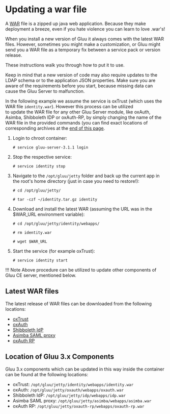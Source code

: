 # Updating a war file

A [WAR](https://en.wikipedia.org/wiki/WAR_(file_format)) file is a 
zipped up java web application. Because they make deployment a breeze,
even if you hate violence you can learn to love .war's!

When you install a new version of Gluu it always comes with the latest
WAR files. However, sometimes you might make a customization, or 
Gluu might send you a WAR file as a temporary fix between a
service pack or version release. 

These instructions walk you through how to put it to use. 

Keep in mind that a new version of code may also require updates to
the LDAP schema or to the application JSON properties. Make sure 
you are aware of the requirements before you start, because missing
data can cause the Gluu Server to malfunction.

In the following example we assume the service is oxTrust (which
uses the WAR file `identity.war`). However this process can be utilized  
to update the WAR file for any other Gluu Server module, like oxAuth, Asimba, 
Shibboleth IDP or oxAuth-RP, by simply changing the name of the WAR file in
the provided commands (you can find exact locations of
corresponding archives at the [end of this page](#latest-war-files).

1. Login to chroot container:  

    `# service gluu-server-3.1.1 login`
    
2. Stop the respective service:  

    `# service identity stop`
    
3. Navigate to the `/opt/gluu/jetty` folder and back up the current app in the root's home directory (just in case you need to restore!): 

    `# cd /opt/gluu/jetty/`
    
    `# tar -czf ~/identity.tar.gz identity`
    
4. Download and install the latest WAR (assuming the URL was in the $WAR_URL environment variable): 

    `# cd /opt/gluu/jetty/identity/webapps/`
    
    `# rm identity.war`
    
    `# wget $WAR_URL`
    
5. Start the service (for example oxTrust): 
    
    `# service identity start`

!!! Note
    Above procedure can be utilized to update other components of Gluu CE server, mentioned below.

## Latest WAR files

The latest release of WAR files can be downloaded from the following locations:

- [oxTrust](https://ox.gluu.org/maven/org/xdi/oxtrust-server/)
- [oxAuth](https://ox.gluu.org/maven/org/xdi/oxauth-server/)
- [Shibboleth IdP](https://ox.gluu.org/maven/org/xdi/oxshibbolethIdp/)
- [Asimba SAML proxy](https://ox.gluu.org/maven/org/asimba/asimba-wa/)
- [oxAuth RP](https://ox.gluu.org/maven/org/xdi/oxauth-rp/)

## Location of Gluu 3.x Components

Gluu 3.x components which can be updated in this way inside the container can be found at the following locations:

- oxTrust: `/opt/gluu/jetty/identity/webapps/identity.war`
- oxAuth: `/opt/gluu/jetty/oxauth/webapps/oxauth.war`
- Shibboleth IdP: `/opt/gluu/jetty/idp/webapps/idp.war`
- Asimba SAML proxy: `/opt/gluu/jetty/asimba/webapps/asimba.war`
- oxAuth RP: `/opt/gluu/jetty/oxauth-rp/webapps/oxauth-rp.war`
